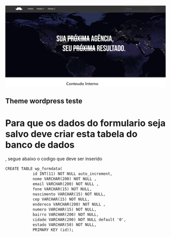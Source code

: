 ![alt text](https://github.com/MaxLeandro14/mustache/blob/master/assets/img/sie_print.png)

## Theme wordpress teste
# Para que os dados do formulario seja salvo deve criar esta tabela do banco de dados
, segue abaixo o codigo que deve ser inserido

```
CREATE TABLE wp_formdata(
            id INT(11) NOT NULL auto_increment,
            nome VARCHAR(200) NOT NULL ,
            email VARCHAR(200) NOT NULL ,
            fone VARCHAR(15) NOT NULL,
            nascimento VARCHAR(15) NOT NULL,
            cep VARCHAR(15) NOT NULL,
            endereco VARCHAR(200) NOT NULL ,
            numero VARCHAR(15) NOT NULL,
            bairro VARCHAR(200) NOT NULL,
            cidade VARCHAR(200) NOT NULL default '0',
            estado VARCHAR(50) NOT NULL,
            PRIMARY KEY (id));
 ```
            

